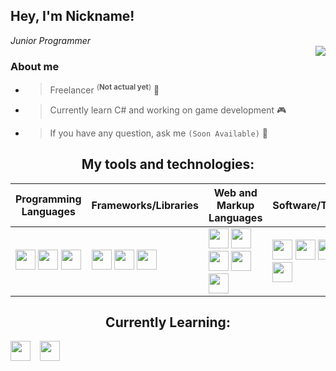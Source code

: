 ## Hey, I'm Nickname!
*<!--Web Developer /--> Junior Programmer*
<br />
<img align="right" src="https://github-readme-stats.vercel.app/api?username=nickn4medev&show_icons=true&theme=tokyonight">

### About me
+ > Freelancer <sup>(**Not actual yet**)</sup> 👤<!--FullStack Developer 💻-->
+ > Currently learn C# and working on game development 🎮
+ > If you have any question, ask me <!--[here](https://discord.com/)-->`(Soon Available)` 💬

<h2 align="center">My tools and technologies:</h2>

| **Programming Languages** | **Frameworks/Libraries** | **Web and Markup Languages** | **Software/Tools** |
| ------------- | ------------- | ------------- | ------------- |
| <code>[<img height="32" width="32" src="https://cdn.simpleicons.org/csharp/8637e6" />](## "C#, C Sharp")</code> <code>[<img height="32" width="32" src="https://cdn.simpleicons.org/dotnet/5e1de0" />](# ".NET")</code> <code>[<img height="32" width="32" src="https://cdn.simpleicons.org/cplusplus/2659bf" />](# "C++")</code> <!--<code><img height="20" src="" alt="Java"></code>--> | <code>[<img height="32" width="32" src="https://cdn.simpleicons.org/react/1f8bcf" />](# "React.js")</code> <code>[<img height="32" width="32" src="https://cdn.simpleicons.org/tailwindcss/5cbbff" />](# "Tailwindcss")</code> <code>[<img height="32" width="32" src="https://cdn.simpleicons.org/discord/11964b" />](# "discord.js")</code> | <code>[<img height="32" width="32" src="https://cdn.simpleicons.org/html5/ff510d" />](# "HTML")</code> <code>[<img height="32" width="32" src="https://cdn.simpleicons.org/css3/0d45ff" />](# "CSS")</code> <code>[<img height="32" width="32" src="https://cdn.simpleicons.org/javascript/e8d500" />](# "JS, Javascript")</code> <code>[<img height="32" width="32" src="https://cdn.simpleicons.org/typescript/1d85e0" />](# "TS, TypeScript")</code> <code>[<img height="32" width="32" src="https://cdn.simpleicons.org/nodedotjs/71e866" />](# "Node.js")</code> | <code>[<img height="32" width="32" src="https://cdn.simpleicons.org/visualstudio/a761f2" />](# "VS, Visual Studio")</code> <code>[<img height="32" width="32" src="https://cdn.simpleicons.org/visualstudiocode/278adb" />](# "VSC, Visual Studio Code")</code> <code>[<img height="32" width="32" src="https://cdn.simpleicons.org/git/f05337" />](# "Git")</code> <code>[<img height="32" width="32" src="https://cdn.simpleicons.org/blender/ff8121" />](# "Blender")</code> |

<h2 align="center">Currently Learning:</h2>

[<img height="32" width="32" src="https://cdn.simpleicons.org/nextdotjs" />](## "Next.js") ` ` [<img height="32" width="32" src="https://cdn.simpleicons.org/nextdotjs" />](## "Next.js")
